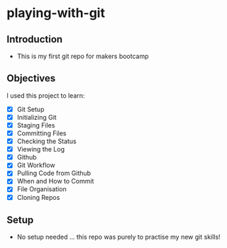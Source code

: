 # playing-with-git

## Introduction
- This is my first git repo for makers bootcamp

## Objectives
I used this project to learn:
- [x] Git Setup
- [x] Initializing Git
- [x] Staging Files
- [x] Committing Files
- [x] Checking the Status
- [x] Viewing the Log
- [x] Github
- [x] Git Workflow
- [x] Pulling Code from Github
- [x] When and How to Commit
- [x] File Organisation
- [x] Cloning Repos

## Setup
- No setup needed ... this repo was purely to practise my new git skills!
